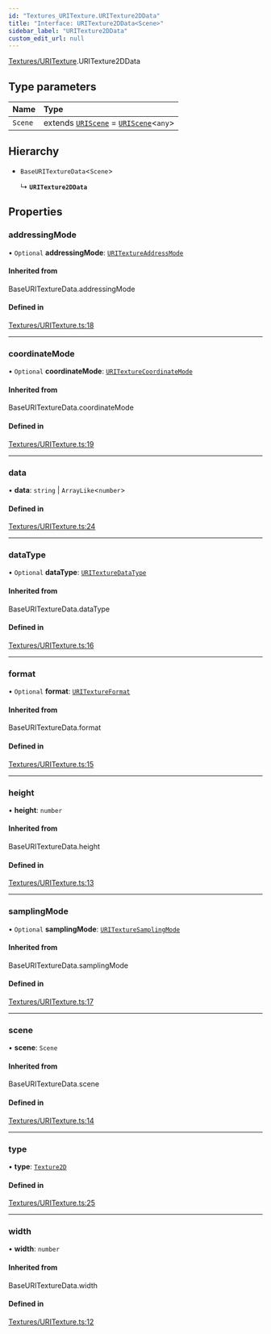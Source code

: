```yaml
---
id: "Textures_URITexture.URITexture2DData"
title: "Interface: URITexture2DData<Scene>"
sidebar_label: "URITexture2DData"
custom_edit_url: null
---
```


[Textures/URITexture](../modules/Textures_URITexture.md).URITexture2DData

## Type parameters

| Name | Type |
| :------ | :------ |
| `Scene` | extends [`URIScene`](../classes/Scenes_URIScene.URIScene.md) = [`URIScene`](../classes/Scenes_URIScene.URIScene.md)\<`any`\> |

## Hierarchy

- `BaseURITextureData`\<`Scene`\>

  ↳ **`URITexture2DData`**

## Properties

### addressingMode

• `Optional` **addressingMode**: [`URITextureAddressMode`](../enums/Constants_URITexturesConstants.URITextureAddressMode.md)

#### Inherited from

BaseURITextureData.addressingMode

#### Defined in

[Textures/URITexture.ts:18](https://github.com/lucasdamianjohnson/DivineVoxelEngine/blob/596fa7391478620ed460dfb4856ff0a763b91c49/divinestar/uri/src/Textures/URITexture.ts#L18)

___

### coordinateMode

• `Optional` **coordinateMode**: [`URITextureCoordinateMode`](../enums/Constants_URITexturesConstants.URITextureCoordinateMode.md)

#### Inherited from

BaseURITextureData.coordinateMode

#### Defined in

[Textures/URITexture.ts:19](https://github.com/lucasdamianjohnson/DivineVoxelEngine/blob/596fa7391478620ed460dfb4856ff0a763b91c49/divinestar/uri/src/Textures/URITexture.ts#L19)

___

### data

• **data**: `string` \| `ArrayLike`\<`number`\>

#### Defined in

[Textures/URITexture.ts:24](https://github.com/lucasdamianjohnson/DivineVoxelEngine/blob/596fa7391478620ed460dfb4856ff0a763b91c49/divinestar/uri/src/Textures/URITexture.ts#L24)

___

### dataType

• `Optional` **dataType**: [`URITextureDataType`](../enums/Constants_URITexturesConstants.URITextureDataType.md)

#### Inherited from

BaseURITextureData.dataType

#### Defined in

[Textures/URITexture.ts:16](https://github.com/lucasdamianjohnson/DivineVoxelEngine/blob/596fa7391478620ed460dfb4856ff0a763b91c49/divinestar/uri/src/Textures/URITexture.ts#L16)

___

### format

• `Optional` **format**: [`URITextureFormat`](../enums/Constants_URITexturesConstants.URITextureFormat.md)

#### Inherited from

BaseURITextureData.format

#### Defined in

[Textures/URITexture.ts:15](https://github.com/lucasdamianjohnson/DivineVoxelEngine/blob/596fa7391478620ed460dfb4856ff0a763b91c49/divinestar/uri/src/Textures/URITexture.ts#L15)

___

### height

• **height**: `number`

#### Inherited from

BaseURITextureData.height

#### Defined in

[Textures/URITexture.ts:13](https://github.com/lucasdamianjohnson/DivineVoxelEngine/blob/596fa7391478620ed460dfb4856ff0a763b91c49/divinestar/uri/src/Textures/URITexture.ts#L13)

___

### samplingMode

• `Optional` **samplingMode**: [`URITextureSamplingMode`](../enums/Constants_URITexturesConstants.URITextureSamplingMode.md)

#### Inherited from

BaseURITextureData.samplingMode

#### Defined in

[Textures/URITexture.ts:17](https://github.com/lucasdamianjohnson/DivineVoxelEngine/blob/596fa7391478620ed460dfb4856ff0a763b91c49/divinestar/uri/src/Textures/URITexture.ts#L17)

___

### scene

• **scene**: `Scene`

#### Inherited from

BaseURITextureData.scene

#### Defined in

[Textures/URITexture.ts:14](https://github.com/lucasdamianjohnson/DivineVoxelEngine/blob/596fa7391478620ed460dfb4856ff0a763b91c49/divinestar/uri/src/Textures/URITexture.ts#L14)

___

### type

• **type**: [`Texture2D`](../enums/Constants_URITexturesConstants.URITextureTypes.md#texture2d)

#### Defined in

[Textures/URITexture.ts:25](https://github.com/lucasdamianjohnson/DivineVoxelEngine/blob/596fa7391478620ed460dfb4856ff0a763b91c49/divinestar/uri/src/Textures/URITexture.ts#L25)

___

### width

• **width**: `number`

#### Inherited from

BaseURITextureData.width

#### Defined in

[Textures/URITexture.ts:12](https://github.com/lucasdamianjohnson/DivineVoxelEngine/blob/596fa7391478620ed460dfb4856ff0a763b91c49/divinestar/uri/src/Textures/URITexture.ts#L12)
